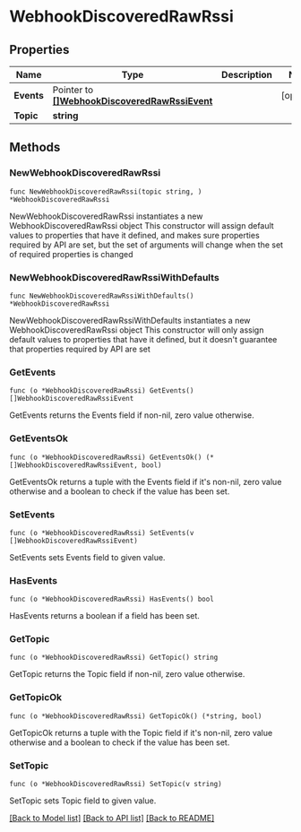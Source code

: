 # WebhookDiscoveredRawRssi

## Properties

Name | Type | Description | Notes
------------ | ------------- | ------------- | -------------
**Events** | Pointer to [**[]WebhookDiscoveredRawRssiEvent**](WebhookDiscoveredRawRssiEvent.md) |  | [optional] 
**Topic** | **string** |  | 

## Methods

### NewWebhookDiscoveredRawRssi

`func NewWebhookDiscoveredRawRssi(topic string, ) *WebhookDiscoveredRawRssi`

NewWebhookDiscoveredRawRssi instantiates a new WebhookDiscoveredRawRssi object
This constructor will assign default values to properties that have it defined,
and makes sure properties required by API are set, but the set of arguments
will change when the set of required properties is changed

### NewWebhookDiscoveredRawRssiWithDefaults

`func NewWebhookDiscoveredRawRssiWithDefaults() *WebhookDiscoveredRawRssi`

NewWebhookDiscoveredRawRssiWithDefaults instantiates a new WebhookDiscoveredRawRssi object
This constructor will only assign default values to properties that have it defined,
but it doesn't guarantee that properties required by API are set

### GetEvents

`func (o *WebhookDiscoveredRawRssi) GetEvents() []WebhookDiscoveredRawRssiEvent`

GetEvents returns the Events field if non-nil, zero value otherwise.

### GetEventsOk

`func (o *WebhookDiscoveredRawRssi) GetEventsOk() (*[]WebhookDiscoveredRawRssiEvent, bool)`

GetEventsOk returns a tuple with the Events field if it's non-nil, zero value otherwise
and a boolean to check if the value has been set.

### SetEvents

`func (o *WebhookDiscoveredRawRssi) SetEvents(v []WebhookDiscoveredRawRssiEvent)`

SetEvents sets Events field to given value.

### HasEvents

`func (o *WebhookDiscoveredRawRssi) HasEvents() bool`

HasEvents returns a boolean if a field has been set.

### GetTopic

`func (o *WebhookDiscoveredRawRssi) GetTopic() string`

GetTopic returns the Topic field if non-nil, zero value otherwise.

### GetTopicOk

`func (o *WebhookDiscoveredRawRssi) GetTopicOk() (*string, bool)`

GetTopicOk returns a tuple with the Topic field if it's non-nil, zero value otherwise
and a boolean to check if the value has been set.

### SetTopic

`func (o *WebhookDiscoveredRawRssi) SetTopic(v string)`

SetTopic sets Topic field to given value.



[[Back to Model list]](../README.md#documentation-for-models) [[Back to API list]](../README.md#documentation-for-api-endpoints) [[Back to README]](../README.md)


